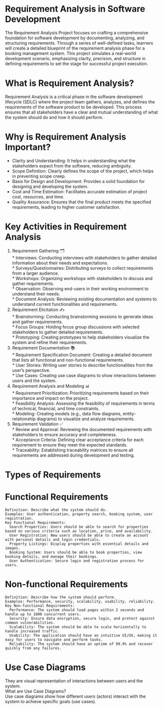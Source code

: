 # Requirement Analysis in Software Development
The Requirement Analysis Project focuses on crafting a comprehensive foundation for software development by documenting, analyzing, and structuring requirements. Through a series of well-defined tasks, learners will create a detailed blueprint of the requirement analysis phase for a booking management system. This project simulates a real-world development scenario, emphasizing clarity, precision, and structure in defining requirements to set the stage for successful project execution.
# What is Requirement Analysis?
Requirement Analysis is a critical phase in the software development lifecycle (SDLC) where the project team gathers, analyzes, and defines the requirements of the software product to be developed. This process ensures that all stakeholders have a clear and mutual understanding of what the system should do and how it should perform.
# Why is Requirement Analysis Important?       
* Clarity and Understanding: It helps in understanding what the stakeholders expect from the software, reducing ambiguity.
* Scope Definition: Clearly defines the scope of the project, which helps in preventing scope creep.
* Basis for Design and Development: Provides a solid foundation for designing and developing the system.      
* Cost and Time Estimation: Facilitates accurate estimation of project cost, resources, and time.
* Quality Assurance: Ensures that the final product meets the specified requirements, leading to higher customer satisfaction.    
# Key Activities in Requirement Analysis                             
  1. Requirement Gathering 🗂️        
    * Interviews: Conducting interviews with stakeholders to gather detailed information about their needs and expectations.         
    * Surveys/Questionnaires: Distributing surveys to collect requirements from a larger audience.       
    * Workshops: Organizing workshops with stakeholders to discuss and gather requirements.        
    * Observation: Observing end-users in their working environment to understand their needs.        
    * Document Analysis: Reviewing existing documentation and systems to understand current functionalities and requirements.     
  2. Requirement Elicitation ✍️         
    * Brainstorming: Conducting brainstorming sessions to generate ideas and gather requirements.        
    * Focus Groups: Holding focus group discussions with selected stakeholders to gather detailed requirements.        
    * Prototyping: Creating prototypes to help stakeholders visualize the system and refine their requirements.         
  3. Requirement Documentation 📚           
    * Requirement Specification Document: Creating a detailed document that lists all functional and non-functional requirements.          
    * User Stories: Writing user stories to describe functionalities from the user’s perspective.            
    * Use Cases: Creating use case diagrams to show interactions between users and the system.           
  4. Requirement Analysis and Modeling 📊                 
    * Requirement Prioritization: Prioritizing requirements based on their importance and impact on the project.                 
    * Feasibility Analysis: Assessing the feasibility of requirements in terms of technical, financial, and time constraints.            
    * Modeling: Creating models (e.g., data flow diagrams, entity-relationship diagrams) to visualize and analyze requirements.         
  5. Requirement Validation ✅                   
    * Review and Approval: Reviewing the documented requirements with stakeholders to ensure accuracy and completeness.              
    * Acceptance Criteria: Defining clear acceptance criteria for each requirement to ensure they meet the expected standards.              
    * Traceability: Establishing traceability matrices to ensure all requirements are addressed during development and testing.
# Types of Requirements    
  # Functional Requirements    
    Definition: Describe what the system should do.   
    Examples: User authentication, property search, booking system, user registration.   
    Key Functional Requirements:   
      Search Properties: Users should be able to search for properties based on various criteria such as location, price, and availability.
      User Registration: New users should be able to create an account with personal details and login credentials.
      Property Listings: Display properties with essential details and images.
      Booking System: Users should be able to book properties, view booking details, and manage their bookings.
      User Authentication: Secure login and registration process for users.         
  # Non-functional Requirements      
    Definition: Describe how the system should perform.     
    Examples: Performance, security, scalability, usability, reliability.        
    Key Non-functional Requirements:          
      Performance: The system should load pages within 2 seconds and handle up to 1000 concurrent users.        
      Security: Ensure data encryption, secure login, and protect against common vulnerabilities.       
      Scalability: The system should be able to scale horizontally to handle increased traffic.       
      Usability: The application should have an intuitive UI/UX, making it easy for users to navigate and perform tasks.        
      Reliability: The system should have an uptime of 99.9% and recover quickly from any failures.          
# Use Case Diagrams             
  They are visual representation of interactions between users and the system.     
  What are Use Case Diagrams?              
    Use case diagrams show how different users (actors) interact with the system to achieve specific goals (use cases).        

    

